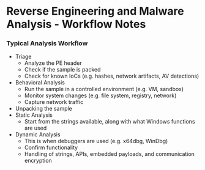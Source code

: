 # Reverse Engineering and Malware Analysis - Workflow Notes

### Typical Analysis Workflow

- Triage
  - Analyze the PE header
  - Check if the sample is packed
  - Check for known IoCs (e.g. hashes, network artifacts, AV detections)
- Behavioral Analysis
  - Run the sample in a controlled environment (e.g. VM, sandbox)
  - Monitor system changes (e.g. file system, registry, network)
  - Capture network traffic
- Unpacking the sample
- Static Analysis
  - Start from the strings available, along with what Windows functions are used
- Dynamic Analysis
  - This is when debuggers are used (e.g. x64dbg, WinDbg)
  - Confirm functionality
  - Handling of strings, APIs, embedded payloads, and communication encryption